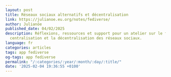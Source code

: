 ```yaml
---
layout: post
title: Réseaux sociaux alternatifs et décentralisation
link: https://julianoe.eu.org/notes/fediverse/
author: Julianöe
published_date: 04/02/2025
description: Réflexions, ressources et support pour un atelier sur le fediverse, la
  centralisation et la décentralisation des réseaux sociaux.
language: fr
categories: articles
tags: app fediverse
og-tags: app fediverse
permalink: "/:categories/:year/:month/:day/:title/"
date: '2025-02-04 19:36:55 +0100'
---
```

